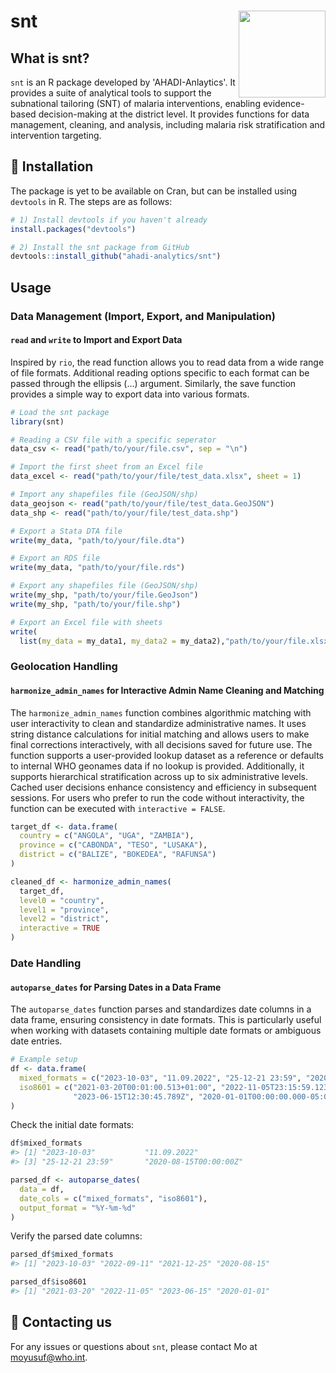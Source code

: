 # <img src="man/figures/logo.png" align="right" height="139" alt="" />
# snt

## What is snt?

`snt` is an R package developed by 'AHADI-Anlaytics'. It provides a suite of 
analytical tools to support the subnational tailoring (SNT) of malaria 
interventions, enabling evidence-based decision-making at the district level. 
It provides functions for data management, cleaning, and analysis, including 
malaria risk stratification and intervention targeting.

## :wrench: Installation
The package is yet to be available on Cran, but can be installed using `devtools` in R. The steps are as follows:

```r
# 1) Install devtools if you haven't already
install.packages("devtools")

# 2) Install the snt package from GitHub
devtools::install_github("ahadi-analytics/snt")
```

## Usage

### Data Management (Import, Export, and Manipulation)

#### `read` and `write` to Import and Export Data

Inspired by `rio`, the read function allows you to read data from a wide range of file formats. Additional reading options specific to each format can be passed through the ellipsis (...) argument. Similarly, the save function provides a simple way to export data into various formats.

``` r
# Load the snt package
library(snt)

# Reading a CSV file with a specific seperator
data_csv <- read("path/to/your/file.csv", sep = "\n")

# Import the first sheet from an Excel file
data_excel <- read("path/to/your/file/test_data.xlsx", sheet = 1)

# Import any shapefiles file (GeoJSON/shp)
data_geojson <- read("path/to/your/file/test_data.GeoJSON")
data_shp <- read("path/to/your/file/test_data.shp")

# Export a Stata DTA file
write(my_data, "path/to/your/file.dta")

# Export an RDS file
write(my_data, "path/to/your/file.rds")

# Export any shapefiles file (GeoJSON/shp)
write(my_shp, "path/to/your/file.GeoJson")
write(my_shp, "path/to/your/file.shp")

# Export an Excel file with sheets
write(
  list(my_data = my_data1, my_data2 = my_data2),"path/to/your/file.xlsx")
```

### Geolocation Handling

#### `harmonize_admin_names` for Interactive Admin Name Cleaning and Matching

The `harmonize_admin_names` function combines algorithmic matching with user interactivity to clean and standardize administrative names. It uses string distance calculations for initial matching and allows users to make final corrections interactively, with all decisions saved for future use. The function supports a user-provided lookup dataset as a reference or defaults to internal WHO geonames data if no lookup is provided. Additionally, it supports hierarchical stratification across up to six administrative levels. Cached user decisions enhance consistency and efficiency in subsequent sessions. For users who prefer to run the code without interactivity, the function can be executed with `interactive = FALSE`.
 
```r
target_df <- data.frame(
  country = c("ANGOLA", "UGA", "ZAMBIA"),
  province = c("CABONDA", "TESO", "LUSAKA"),
  district = c("BALIZE", "BOKEDEA", "RAFUNSA")
)

cleaned_df <- harmonize_admin_names(
  target_df,
  level0 = "country",
  level1 = "province",
  level2 = "district",
  interactive = TRUE
)
```

### Date Handling

#### `autoparse_dates` for Parsing Dates in a Data Frame

The `autoparse_dates` function parses and standardizes date columns in a data frame, ensuring consistency in date formats. This is particularly useful when working with datasets containing multiple date formats or ambiguous date entries.

```r
# Example setup
df <- data.frame(
  mixed_formats = c("2023-10-03", "11.09.2022", "25-12-21 23:59", "2020-08-15T00:00:00Z"),
  iso8601 = c("2021-03-20T00:01:00.513+01:00", "2022-11-05T23:15:59.123+01:00",
              "2023-06-15T12:30:45.789Z", "2020-01-01T00:00:00.000-05:00")
)
```

Check the initial date formats:

```r
df$mixed_formats
#> [1] "2023-10-03"           "11.09.2022"
#> [3] "25-12-21 23:59"       "2020-08-15T00:00:00Z"
```

```r
parsed_df <- autoparse_dates(
  data = df,
  date_cols = c("mixed_formats", "iso8601"),
  output_format = "%Y-%m-%d"
)
```

Verify the parsed date columns:

```r
parsed_df$mixed_formats
#> [1] "2023-10-03" "2022-09-11" "2021-12-25" "2020-08-15"

parsed_df$iso8601
#> [1] "2021-03-20" "2022-11-05" "2023-06-15" "2020-01-01"
```

## :incoming_envelope: Contacting us

For any issues or questions about `snt`, please contact Mo at [moyusuf\@who.int](mailto:moyusuf@who.int).
 

